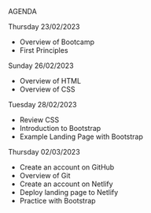 AGENDA

Thursday 23/02/2023
- Overview of Bootcamp
- First Principles

Sunday 26/02/2023
- Overview of HTML
- Overview of CSS

Tuesday 28/02/2023
- Review CSS
- Introduction to Bootstrap
- Example Landing Page with Bootstrap

Thursday 02/03/2023
- Create an account on GitHub
- Overview of Git
- Create an account on Netlify
- Deploy landing page to Netlify
- Practice with Bootstrap